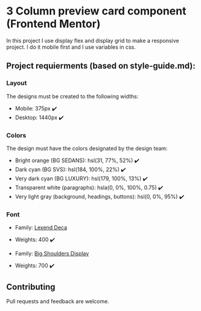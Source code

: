 # 3 Column preview card component (Frontend Mentor)

In this project I use display flex and display grid to make a responsive project. I do it mobile first and I use variables in css.

## Project requierments (based on style-guide.md):

### Layout

The designs must be created to the following widths:

- Mobile: 375px ✔️
- Desktop: 1440px ✔️

### Colors

The design must have the colors designated by the design team:

- Bright orange (BG SEDANS): hsl(31, 77%, 52%) ✔️
- Dark cyan (BG SVS): hsl(184, 100%, 22%) ✔️
- Very dark cyan (BG LUXURY): hsl(179, 100%, 13%) ✔️
- Transparent white (paragraphs): hsla(0, 0%, 100%, 0.75) ✔️
- Very light gray (background, headings, buttons): hsl(0, 0%, 95%) ✔️

### Font

- Family: [Lexend Deca](https://fonts.google.com/specimen/Lexend+Deca)
- Weights: 400 ✔️

- Family: [Big Shoulders Display](https://fonts.google.com/specimen/Big+Shoulders+Display)
- Weights: 700 ✔️

## Contributing
Pull requests and feedback are welcome.